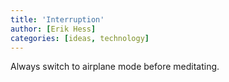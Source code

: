 ```yaml
---
title: 'Interruption'
author: [Erik Hess]
categories: [ideas, technology]
---
```

Always switch to airplane mode before meditating.